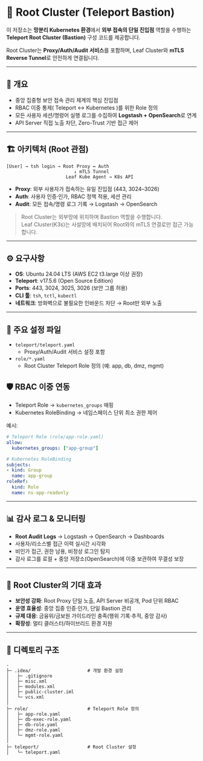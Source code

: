 # 🔐 Root Cluster (Teleport Bastion)

이 저장소는 **망분리 Kubernetes 환경**에서 **외부 접속의 단일 진입점** 역할을 수행하는  **Teleport Root Cluster (Bastion)** 구성 코드를 제공합니다.  

Root Cluster는 **Proxy/Auth/Audit 서비스**를 포함하며,  Leaf Cluster와 **mTLS Reverse Tunnel**로 안전하게 연결됩니다.  

---

## 📑 개요
- 중앙 집중형 보안 접속 관리 체계의 핵심 진입점  
- RBAC 이중 통제( Teleport ↔ Kubernetes )를 위한 Role 정의  
- 모든 사용자 세션/명령어 실행 로그를 수집하여 **Logstash + OpenSearch**로 연계  
- API Server 직접 노출 차단, Zero-Trust 기반 접근 제어  

---

## 🏗 아키텍처 (Root 관점)

```
[User] → tsh login → Root Proxy ↔ Auth
                         ↓ mTLS Tunnel
                      Leaf Kube Agent → K8s API
```

- **Proxy**: 외부 사용자가 접속하는 유일 진입점 (443, 3024–3026)  
- **Auth**: 사용자 인증·인가, RBAC 정책 적용, 세션 관리  
- **Audit**: 모든 접속/명령 로그 기록 → Logstash → OpenSearch  

> Root Cluster는 외부망에 위치하며 Bastion 역할을 수행합니다.  
> Leaf Cluster(K3s)는 사설망에 배치되어 Root와의 mTLS 연결로만 접근 가능합니다.

---

## ⚙️ 요구사항
- **OS**: Ubuntu 24.04 LTS (AWS EC2 t3.large 이상 권장)  
- **Teleport**: v17.5.6 (Open Source Edition)  
- **Ports**: 443, 3024, 3025, 3026 (보안 그룹 허용)  
- **CLI 툴**: `tsh`, `tctl`, `kubectl`  
- **네트워크**: 방화벽으로 불필요한 인바운드 차단 → Root만 외부 노출  

---

## 📝 주요 설정 파일
- `teleport/teleport.yaml`  
  - Proxy/Auth/Audit 서비스 설정 포함  
- `role/*.yaml`  
  - Root Cluster Teleport Role 정의 (예: app, db, dmz, mgmt)  

## 🛡 RBAC 이중 연동
- Teleport Role → `kubernetes_groups` 매핑  
- Kubernetes RoleBinding → 네임스페이스 단위 최소 권한 제어  

예시:
```yaml
# Teleport Role (role/app-role.yaml)
allow:
  kubernetes_groups: ["app-group"]
```

```yaml
# Kubernetes RoleBinding
subjects:
- kind: Group
  name: app-group
roleRef:
  kind: Role
  name: ns-app-readonly
```

---

## 📊 감사 로그 & 모니터링
- **Root Audit Logs** → Logstash → OpenSearch → Dashboards  
- 사용자/리소스별 접근 이력 실시간 시각화  
- 비인가 접근, 권한 남용, 비정상 로그인 탐지  
- 감사 로그를 로컬 + 중앙 저장소(OpenSearch)에 이중 보관하여 무결성 보장

---

## 🌟 Root Cluster의 기대 효과
- **보안성 강화**: Root Proxy 단일 노출, API Server 비공개, Pod 단위 RBAC  
- **운영 효율성**: 중앙 집중 인증·인가, 단일 Bastion 관리  
- **규제 대응**: 금융위/금보원 가이드라인 충족(행위 기록·추적, 중앙 감사)  
- **확장성**: 멀티 클러스터/하이브리드 환경 지원  

---

## 📂 디렉토리 구조

```
.
├─ .idea/                     # 개발 환경 설정
│   ├─ .gitignore
│   ├─ misc.xml
│   ├─ modules.xml
│   ├─ public-cluster.iml
│   └─ vcs.xml
│
├─ role/                      # Teleport Role 정의
│   ├─ app-role.yaml
│   ├─ db-exec-role.yaml
│   ├─ db-role.yaml
│   ├─ dmz-role.yaml
│   └─ mgmt-role.yaml
│
├─ teleport/                  # Root Cluster 설정
│   └─ teleport.yaml

```
